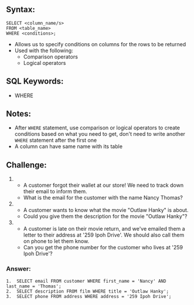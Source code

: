 ## Syntax:

```
SELECT <column_name/s>
FROM <table_name>
WHERE <conditions>;
```

- Allows us to specify conditions on columns for the rows to be returned
- Used with the following:
  - Comparison operators
  - Logical operators

## SQL Keywords:

- WHERE

## Notes:

- After `WHERE` statement, use comparison or logical operators to create conditions based on what you need to get, don't need to write another `WHERE` statement after the first one
- A column can have same name with its table

## Challenge:

1. - A customer forgot their wallet at our store! We need to track down their email to inform them.
   - What is the email for the customer with the name Nancy Thomas?
2. - A customer wants to know what the movie "Outlaw Hanky" is about.
   - Could you give them the description for the movie "Outlaw Hanky"?
3. - A customer is late on their movie return, and we've emailed them a letter to their address at '259 Ipoh Drive'. We should also call them on phone to let them know.
   - Can you get the phone number for the customer who lives at '259 Ipoh Drive'?

### Answer:

```
1.  SELECT email FROM customer WHERE first_name = 'Nancy' AND last_name = 'Thomas';
2.  SELECT description FROM film WHERE title = 'Outlaw Hanky';
3.  SELECT phone FROM address WHERE address = '259 Ipoh Drive';
```
